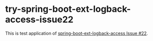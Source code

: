 # try-spring-boot-ext-logback-access-issue22

This is test application of [spring-boot-ext-logback-access Issue #22].  

[spring-boot-ext-logback-access Issue #22]: https://github.com/akihyro/spring-boot-ext-logback-access/issues/22
